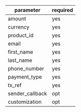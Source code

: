 |parameter|required|
|---------|--------|
|amount   |yes     |
|currency |yes     |
|product_id|yes    |
|email    |yes     |
|first_name|yes    |
|last_name|yes     |
|phone_number|yes  |
|payment_type|yes  |
|tx_ref      |yes  |
|sender_callback|opt  |
|customization|opt |
